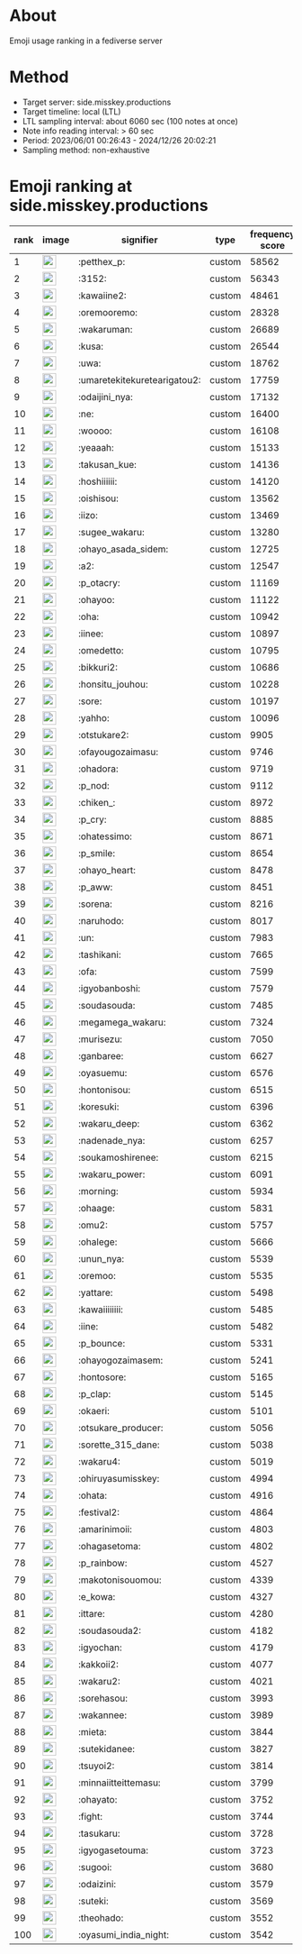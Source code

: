 # About
Emoji usage ranking in a fediverse server

# Method
- Target server: side.misskey.productions
- Target timeline: local (LTL)
- LTL sampling interval: about 6060 sec (100 notes at once)
- Note info reading interval: > 60 sec
- Period: 2023/06/01 00:26:43 - 2024/12/26 20:02:21 
- Sampling method: non-exhaustive

# Emoji ranking at side.misskey.productions

|rank|image|signifier|type|frequency score|
|----|----|----|----|----|
|1|<img height="24" src="https://side.misskey.productions/emoji/petthex_p.webp">|:petthex_p:|custom|58562|
|2|<img height="24" src="https://side.misskey.productions/emoji/3152.webp">|:3152:|custom|56343|
|3|<img height="24" src="https://side.misskey.productions/emoji/kawaiine2.webp">|:kawaiine2:|custom|48461|
|4|<img height="24" src="https://side.misskey.productions/emoji/oremooremo.webp">|:oremooremo:|custom|28328|
|5|<img height="24" src="https://side.misskey.productions/emoji/wakaruman.webp">|:wakaruman:|custom|26689|
|6|<img height="24" src="https://side.misskey.productions/emoji/kusa.webp">|:kusa:|custom|26544|
|7|<img height="24" src="https://side.misskey.productions/emoji/uwa.webp">|:uwa:|custom|18762|
|8|<img height="24" src="https://side.misskey.productions/emoji/umaretekitekuretearigatou2.webp">|:umaretekitekuretearigatou2:|custom|17759|
|9|<img height="24" src="https://side.misskey.productions/emoji/odaijini_nya.webp">|:odaijini_nya:|custom|17132|
|10|<img height="24" src="https://side.misskey.productions/emoji/ne.webp">|:ne:|custom|16400|
|11|<img height="24" src="https://side.misskey.productions/emoji/woooo.webp">|:woooo:|custom|16108|
|12|<img height="24" src="https://side.misskey.productions/emoji/yeaaah.webp">|:yeaaah:|custom|15133|
|13|<img height="24" src="https://side.misskey.productions/emoji/takusan_kue.webp">|:takusan_kue:|custom|14136|
|14|<img height="24" src="https://side.misskey.productions/emoji/hoshiiiiii.webp">|:hoshiiiiii:|custom|14120|
|15|<img height="24" src="https://side.misskey.productions/emoji/oishisou.webp">|:oishisou:|custom|13562|
|16|<img height="24" src="https://side.misskey.productions/emoji/iizo.webp">|:iizo:|custom|13469|
|17|<img height="24" src="https://side.misskey.productions/emoji/sugee_wakaru.webp">|:sugee_wakaru:|custom|13280|
|18|<img height="24" src="https://side.misskey.productions/emoji/ohayo_asada_sidem.webp">|:ohayo_asada_sidem:|custom|12725|
|19|<img height="24" src="https://side.misskey.productions/emoji/a2.webp">|:a2:|custom|12547|
|20|<img height="24" src="https://side.misskey.productions/emoji/p_otacry.webp">|:p_otacry:|custom|11169|
|21|<img height="24" src="https://side.misskey.productions/emoji/ohayoo.webp">|:ohayoo:|custom|11122|
|22|<img height="24" src="https://side.misskey.productions/emoji/oha.webp">|:oha:|custom|10942|
|23|<img height="24" src="https://side.misskey.productions/emoji/iinee.webp">|:iinee:|custom|10897|
|24|<img height="24" src="https://side.misskey.productions/emoji/omedetto.webp">|:omedetto:|custom|10795|
|25|<img height="24" src="https://side.misskey.productions/emoji/bikkuri2.webp">|:bikkuri2:|custom|10686|
|26|<img height="24" src="https://side.misskey.productions/emoji/honsitu_jouhou.webp">|:honsitu_jouhou:|custom|10228|
|27|<img height="24" src="https://side.misskey.productions/emoji/sore.webp">|:sore:|custom|10197|
|28|<img height="24" src="https://side.misskey.productions/emoji/yahho.webp">|:yahho:|custom|10096|
|29|<img height="24" src="https://side.misskey.productions/emoji/otstukare2.webp">|:otstukare2:|custom|9905|
|30|<img height="24" src="https://side.misskey.productions/emoji/ofayougozaimasu.webp">|:ofayougozaimasu:|custom|9746|
|31|<img height="24" src="https://side.misskey.productions/emoji/ohadora.webp">|:ohadora:|custom|9719|
|32|<img height="24" src="https://side.misskey.productions/emoji/p_nod.webp">|:p_nod:|custom|9112|
|33|<img height="24" src="https://side.misskey.productions/emoji/chiken_.webp">|:chiken_:|custom|8972|
|34|<img height="24" src="https://side.misskey.productions/emoji/p_cry.webp">|:p_cry:|custom|8885|
|35|<img height="24" src="https://side.misskey.productions/emoji/ohatessimo.webp">|:ohatessimo:|custom|8671|
|36|<img height="24" src="https://side.misskey.productions/emoji/p_smile.webp">|:p_smile:|custom|8654|
|37|<img height="24" src="https://side.misskey.productions/emoji/ohayo_heart.webp">|:ohayo_heart:|custom|8478|
|38|<img height="24" src="https://side.misskey.productions/emoji/p_aww.webp">|:p_aww:|custom|8451|
|39|<img height="24" src="https://side.misskey.productions/emoji/sorena.webp">|:sorena:|custom|8216|
|40|<img height="24" src="https://side.misskey.productions/emoji/naruhodo.webp">|:naruhodo:|custom|8017|
|41|<img height="24" src="https://side.misskey.productions/emoji/un.webp">|:un:|custom|7983|
|42|<img height="24" src="https://side.misskey.productions/emoji/tashikani.webp">|:tashikani:|custom|7665|
|43|<img height="24" src="https://side.misskey.productions/emoji/ofa.webp">|:ofa:|custom|7599|
|44|<img height="24" src="https://side.misskey.productions/emoji/igyobanboshi.webp">|:igyobanboshi:|custom|7579|
|45|<img height="24" src="https://side.misskey.productions/emoji/soudasouda.webp">|:soudasouda:|custom|7485|
|46|<img height="24" src="https://side.misskey.productions/emoji/megamega_wakaru.webp">|:megamega_wakaru:|custom|7324|
|47|<img height="24" src="https://side.misskey.productions/emoji/murisezu.webp">|:murisezu:|custom|7050|
|48|<img height="24" src="https://side.misskey.productions/emoji/ganbaree.webp">|:ganbaree:|custom|6627|
|49|<img height="24" src="https://side.misskey.productions/emoji/oyasuemu.webp">|:oyasuemu:|custom|6576|
|50|<img height="24" src="https://side.misskey.productions/emoji/hontonisou.webp">|:hontonisou:|custom|6515|
|51|<img height="24" src="https://side.misskey.productions/emoji/koresuki.webp">|:koresuki:|custom|6396|
|52|<img height="24" src="https://side.misskey.productions/emoji/wakaru_deep.webp">|:wakaru_deep:|custom|6362|
|53|<img height="24" src="https://side.misskey.productions/emoji/nadenade_nya.webp">|:nadenade_nya:|custom|6257|
|54|<img height="24" src="https://side.misskey.productions/emoji/soukamoshirenee.webp">|:soukamoshirenee:|custom|6215|
|55|<img height="24" src="https://side.misskey.productions/emoji/wakaru_power.webp">|:wakaru_power:|custom|6091|
|56|<img height="24" src="https://side.misskey.productions/emoji/morning.webp">|:morning:|custom|5934|
|57|<img height="24" src="https://side.misskey.productions/emoji/ohaage.webp">|:ohaage:|custom|5831|
|58|<img height="24" src="https://side.misskey.productions/emoji/omu2.webp">|:omu2:|custom|5757|
|59|<img height="24" src="https://side.misskey.productions/emoji/ohalege.webp">|:ohalege:|custom|5666|
|60|<img height="24" src="https://side.misskey.productions/emoji/unun_nya.webp">|:unun_nya:|custom|5539|
|61|<img height="24" src="https://side.misskey.productions/emoji/oremoo.webp">|:oremoo:|custom|5535|
|62|<img height="24" src="https://side.misskey.productions/emoji/yattare.webp">|:yattare:|custom|5498|
|63|<img height="24" src="https://side.misskey.productions/emoji/kawaiiiiiiii.webp">|:kawaiiiiiiii:|custom|5485|
|64|<img height="24" src="https://side.misskey.productions/emoji/iine.webp">|:iine:|custom|5482|
|65|<img height="24" src="https://side.misskey.productions/emoji/p_bounce.webp">|:p_bounce:|custom|5331|
|66|<img height="24" src="https://side.misskey.productions/emoji/ohayogozaimasem.webp">|:ohayogozaimasem:|custom|5241|
|67|<img height="24" src="https://side.misskey.productions/emoji/hontosore.webp">|:hontosore:|custom|5165|
|68|<img height="24" src="https://side.misskey.productions/emoji/p_clap.webp">|:p_clap:|custom|5145|
|69|<img height="24" src="https://side.misskey.productions/emoji/okaeri.webp">|:okaeri:|custom|5101|
|70|<img height="24" src="https://side.misskey.productions/emoji/otsukare_producer.webp">|:otsukare_producer:|custom|5056|
|71|<img height="24" src="https://side.misskey.productions/emoji/sorette_315_dane.webp">|:sorette_315_dane:|custom|5038|
|72|<img height="24" src="https://side.misskey.productions/emoji/wakaru4.webp">|:wakaru4:|custom|5019|
|73|<img height="24" src="https://side.misskey.productions/emoji/ohiruyasumisskey.webp">|:ohiruyasumisskey:|custom|4994|
|74|<img height="24" src="https://side.misskey.productions/emoji/ohata.webp">|:ohata:|custom|4916|
|75|<img height="24" src="https://side.misskey.productions/emoji/festival2.webp">|:festival2:|custom|4864|
|76|<img height="24" src="https://side.misskey.productions/emoji/amarinimoii.webp">|:amarinimoii:|custom|4803|
|77|<img height="24" src="https://side.misskey.productions/emoji/ohagasetoma.webp">|:ohagasetoma:|custom|4802|
|78|<img height="24" src="https://side.misskey.productions/emoji/p_rainbow.webp">|:p_rainbow:|custom|4527|
|79|<img height="24" src="https://side.misskey.productions/emoji/makotonisouomou.webp">|:makotonisouomou:|custom|4339|
|80|<img height="24" src="https://side.misskey.productions/emoji/e_kowa.webp">|:e_kowa:|custom|4327|
|81|<img height="24" src="https://side.misskey.productions/emoji/ittare.webp">|:ittare:|custom|4280|
|82|<img height="24" src="https://side.misskey.productions/emoji/soudasouda2.webp">|:soudasouda2:|custom|4182|
|83|<img height="24" src="https://side.misskey.productions/emoji/igyochan.webp">|:igyochan:|custom|4179|
|84|<img height="24" src="https://side.misskey.productions/emoji/kakkoii2.webp">|:kakkoii2:|custom|4077|
|85|<img height="24" src="https://side.misskey.productions/emoji/wakaru2.webp">|:wakaru2:|custom|4021|
|86|<img height="24" src="https://side.misskey.productions/emoji/sorehasou.webp">|:sorehasou:|custom|3993|
|87|<img height="24" src="https://side.misskey.productions/emoji/wakannee.webp">|:wakannee:|custom|3989|
|88|<img height="24" src="https://side.misskey.productions/emoji/mieta.webp">|:mieta:|custom|3844|
|89|<img height="24" src="https://side.misskey.productions/emoji/sutekidanee.webp">|:sutekidanee:|custom|3827|
|90|<img height="24" src="https://side.misskey.productions/emoji/tsuyoi2.webp">|:tsuyoi2:|custom|3814|
|91|<img height="24" src="https://side.misskey.productions/emoji/minnaiitteittemasu.webp">|:minnaiitteittemasu:|custom|3799|
|92|<img height="24" src="https://side.misskey.productions/emoji/ohayato.webp">|:ohayato:|custom|3752|
|93|<img height="24" src="https://side.misskey.productions/emoji/fight.webp">|:fight:|custom|3744|
|94|<img height="24" src="https://side.misskey.productions/emoji/tasukaru.webp">|:tasukaru:|custom|3728|
|95|<img height="24" src="https://side.misskey.productions/emoji/igyogasetouma.webp">|:igyogasetouma:|custom|3723|
|96|<img height="24" src="https://side.misskey.productions/emoji/sugooi.webp">|:sugooi:|custom|3680|
|97|<img height="24" src="https://side.misskey.productions/emoji/odaizini.webp">|:odaizini:|custom|3579|
|98|<img height="24" src="https://side.misskey.productions/emoji/suteki.webp">|:suteki:|custom|3569|
|99|<img height="24" src="https://side.misskey.productions/emoji/theohado.webp">|:theohado:|custom|3552|
|100|<img height="24" src="https://side.misskey.productions/emoji/oyasumi_india_night.webp">|:oyasumi_india_night:|custom|3542|
